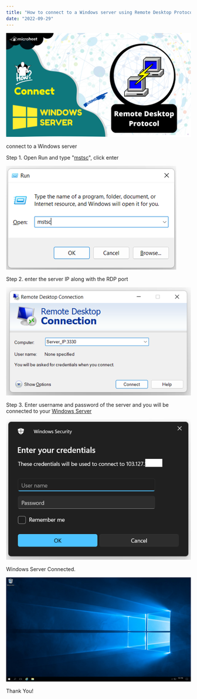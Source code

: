 ```yaml
---
title: "How to connect to a Windows server using Remote Desktop Protocol (RDP)"
date: "2022-09-29"
---
```


![connect to a Windows server](images/How-to-connect-to-a-Windows-server-using-Remote-Desktop-Protocol-RDP-1024x576.png)

connect to a Windows server

Step 1. Open Run and type "[mstsc](https://learn.microsoft.com/en-us/windows-server/administration/windows-commands/mstsc)", click enter

![connect to a Windows server](images/Screenshot_1-25.png)

Step 2. enter the server IP along with the RDP port

![](images/Screenshot_2-30.png)

Step 3. Enter username and password of the server and you will be connected to your [Windows Server](https://utho.com/docs/tutorial/how-to-configure-ftp-server-on-windows-server-2019/)

![connect to a Windows server](images/Screenshot_3-24.png)

Windows Server Connected.

![connect to a Windows server](images/Screenshot-1-1-1024x576.png)

Thank You!
